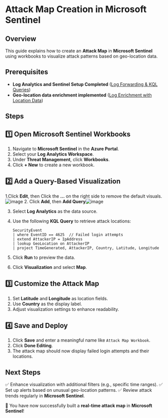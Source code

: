 # Attack Map Creation in Microsoft Sentinel

## Overview
This guide explains how to create an **Attack Map** in **Microsoft Sentinel** using workbooks to visualize attack patterns based on geo-location data.

## Prerequisites
- **Log Analytics and Sentinel Setup Completed** ([Log Forwarding & KQL Queries](log-forwarding-kql.md))
- **Geo-location data enrichment implemented** ([Log Enrichment with Location Data](log-enrichment-location-data.md))

## Steps

## 1️⃣ Open Microsoft Sentinel Workbooks
1. Navigate to **Microsoft Sentinel** in the **Azure Portal**.
2. Select your **Log Analytics Workspace**.
3. Under **Threat Management**, click **Workbooks**.
4. Click **+ New** to create a new workbook.

## 2️⃣ Add a Query-Based Visualization
1.Click **Edit**, then Click the **...** on the right side to remove the default visuals.
![image](https://github.com/user-attachments/assets/b6fa1527-8a4c-4103-a7f8-51d586f9331d)
2. Click **Add**, then **Add Query**![image](https://github.com/user-attachments/assets/5ab0c733-20bd-46fe-bb0e-cf9f02cd6c74)

3. Select **Log Analytics** as the data source.
4. Use the following **KQL Query** to retrieve attack locations:

   ```kql
   SecurityEvent
   | where EventID == 4625  // Failed login attempts
   | extend AttackerIP = IpAddress
   | lookup GeoLocation on AttackerIP
   | project TimeGenerated, AttackerIP, Country, Latitude, Longitude
   ```

4. Click **Run** to preview the data.
5. Click **Visualization** and select **Map**.

## 3️⃣ Customize the Attack Map
1. Set **Latitude** and **Longitude** as location fields.
2. Use **Country** as the display label.
3. Adjust visualization settings to enhance readability.

## 4️⃣ Save and Deploy
1. Click **Save** and enter a meaningful name like `Attack Map Workbook`.
2. Click **Done Editing**.
3. The attack map should now display failed login attempts and their locations.

## Next Steps
✅ Enhance visualization with additional filters (e.g., specific time ranges).
✅ Set up alerts based on unusual geo-location patterns.
✅ Review attack trends regularly in **Microsoft Sentinel**.

🚀 You have now successfully built a **real-time attack map** in **Microsoft Sentinel**!

